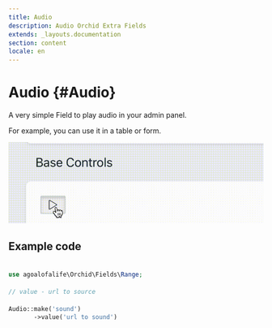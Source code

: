 ```yaml
---
title: Audio
description: Audio Orchid Extra Fields
extends: _layouts.documentation
section: content
locale: en
---
```


# Audio {#Audio}
A very simple Field to play audio in your admin panel.

For example, you can use it in a table or form.

<img class="block m-auto" src="/assets/fields/audio/audio.gif" alt="audio preview" />


## Example code

```php

use agoalofalife\Orchid\Fields\Range;

// value - url to source

Audio::make('sound')
       ->value('url to sound')
```



